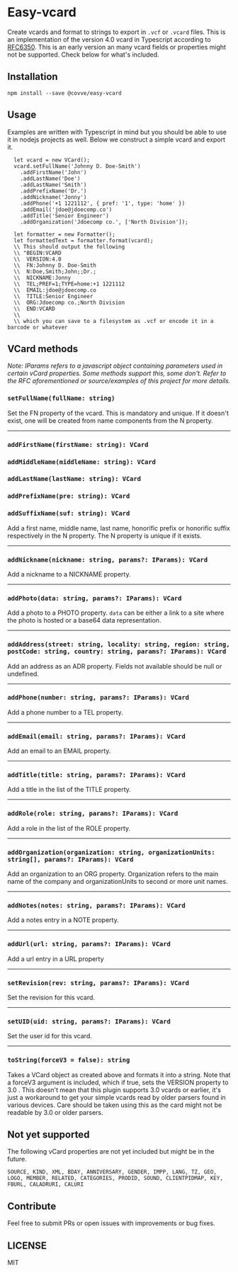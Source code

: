 # Easy-vcard

Create vcards and format to strings to export in `.vcf` or `.vcard` files. This is an implementation of the version 4.0 vcard in Typescript according to [RFC6350](https://tools.ietf.org/html/rfc6350). This is an early version an many vcard fields or properties might not be supported. Check below for what's included.

## Installation

`npm install --save @covve/easy-vcard`

## Usage

Examples are written with Typescript in mind but you should be able to use it in nodejs projects as well. Below we construct a simple vcard and export it.

```
  let vcard = new VCard();
  vcard.setFullName('Johnny D. Doe-Smith')
    .addFirstName('John')
    .addLastName('Doe')
    .addLastName('Smith')
    .addPrefixName('Dr.')
    .addNickname('Jonny')
    .addPhone('+1 1221112', { pref: '1', type: 'home' })
    .addEmail('jdoe@jdoecomp.co')
    .addTitle('Senior Engineer')
    .addOrganization('Jdoecomp co.', ['North Division']);

  let formatter = new Formatter();
  let formattedText = formatter.format(vcard);
  \\ This should output the following
  \\ "BEGIN:VCARD
  \\  VERSION:4.0
  \\  FN:Johnny D. Doe-Smith
  \\  N:Doe,Smith;John;;Dr.;
  \\  NICKNAME:Jonny
  \\  TEL;PREF=1;TYPE=home:+1 1221112
  \\  EMAIL:jdoe@jdoecomp.co
  \\  TITLE:Senior Engineer
  \\  ORG:Jdoecomp co.;North Division
  \\  END:VCARD
  \\
  \\ which you can save to a filesystem as .vcf or encode it in a barcode or whatever

```

## VCard methods

_Note: IParams refers to a javascript object containing parameters used in certain vCard properties. Some methods support this, some don't. Refer to the RFC aforementioned or source/examples of this project for more details._

### `setFullName(fullName: string)`

Set the FN property of the vcard. This is mandatory and unique. If it doesn't exist, one will be created from name components from the N property.

---

### `addFirstName(firstName: string): VCard`

### `addMiddleName(middleName: string): VCard`

### `addLastName(lastName: string): VCard`

### `addPrefixName(pre: string): VCard`

### `addSuffixName(suf: string): VCard`

Add a first name, middle name, last name, honorific prefix or honorific suffix respectively in the N property. The N property is unique if it exists.

---

### `addNickname(nickname: string, params?: IParams): VCard`

Add a nickname to a NICKNAME property.

---

### `addPhoto(data: string, params?: IParams): VCard`

Add a photo to a PHOTO property. `data` can be either a link to a site where the photo is hosted or a base64 data representation.

---

### `addAddress(street: string, locality: string, region: string, postCode: string, country: string, params?: IParams): VCard`

Add an address as an ADR property. Fields not available should be null or undefined.

---

### `addPhone(number: string, params?: IParams): VCard`

Add a phone number to a TEL property.

---

### `addEmail(email: string, params?: IParams): VCard`

Add an email to an EMAIL property.

---

### `addTitle(title: string, params?: IParams): VCard`

Add a title in the list of the TITLE property.

---

### `addRole(role: string, params?: IParams): VCard`

Add a role in the list of the ROLE property.

---

### `addOrganization(organization: string, organizationUnits: string[], params?: IParams): VCard`

Add an organization to an ORG property. Organization refers to the main name of the company and organizationUnits to second or more unit names.

---

### `addNotes(notes: string, params?: IParams): VCard`

Add a notes entry in a NOTE property.

---

### `addUrl(url: string, params?: IParams): VCard`

Add a url entry in a URL property

---

### `setRevision(rev: string, params?: IParams): VCard`

Set the revision for this vcard.

---

### `setUID(uid: string, params?: IParams): VCard`

Set the user id for this vcard.

---

### `toString(forceV3 = false): string`

Takes a VCard object as created above and formats it into a string. Note that a forceV3 argument is included, which if true, sets the VERSION property to 3.0 .
This doesn't mean that this plugin supports 3.0 vcards or earlier, it's just a workaround to get your simple vcards read by older parsers found in various devices.
Care should be taken using this as the card might not be readable by 3.0 or older parsers.

## Not yet supported

The following vCard properties are not yet included but might be in the future.

```
SOURCE, KIND, XML, BDAY, ANNIVERSARY, GENDER, IMPP, LANG, TZ, GEO,
LOGO, MEMBER, RELATED, CATEGORIES, PRODID, SOUND, CLIENTPIDMAP, KEY, FBURL, CALADRURI, CALURI
```

## Contribute

Feel free to submit PRs or open issues with improvements or bug fixes.

## LICENSE

MIT
